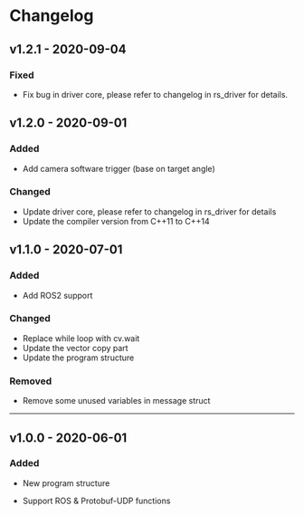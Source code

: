 # Changelog

## v1.2.1 - 2020-09-04

### Fixed

- Fix bug in driver core, please refer to changelog in rs_driver for details.


## v1.2.0 - 2020-09-01

### Added
- Add camera software trigger (base on target angle)

### Changed
- Update driver core, please refer to changelog in rs_driver for details
- Update the compiler version from C++11 to C++14


## v1.1.0 - 2020-07-01

### Added

- Add ROS2 support

### Changed
- Replace while loop with cv.wait
- Update the vector copy part 
- Update the program structure

### Removed
- Remove some unused variables in message struct

---  

## v1.0.0 - 2020-06-01

### Added

- New program structure

- Support ROS & Protobuf-UDP functions

  